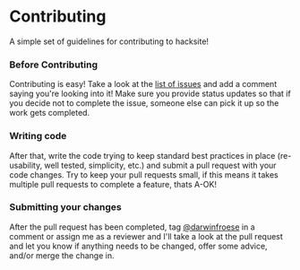# Contributing

A simple set of guidelines for contributing to hacksite!

### Before Contributing
Contributing is easy! Take a look at the [list of issues](https://github.com/darwinfroese/hacksite/issues) and add a comment saying you're looking into it! Make sure you provide status updates so that if you decide not to complete the issue, someone else can pick it up so the work gets completed.

### Writing code
After that, write the code trying to keep standard best practices in place (re-usability, well tested, simplicity, etc.)  and submit a pull request with your code changes. Try to keep your pull requests small, if this means it takes multiple pull requests to complete a feature, thats A-OK!

### Submitting your changes
After the pull request has been completed, tag [@darwinfroese](https://github.com/darwinfroese) in a comment or assign me as a reviewer and I'll take a look at the pull request and let you know if anything needs to be changed, offer some advice, and/or merge the change in.
